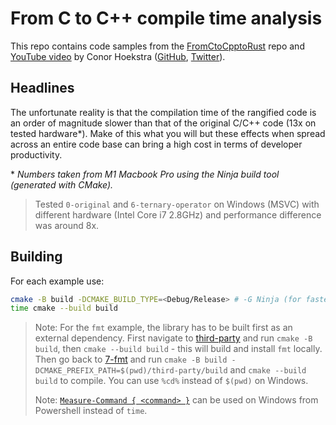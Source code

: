 # From C to C++ compile time analysis

This repo contains code samples from the [FromCtoCpptoRust](https://github.com/codereport/Content/tree/main/Talks/2022-12-YouTube/FromCtoCpptoRust) repo and [YouTube video](https://youtu.be/wGCWlI4A5z4) by Conor Hoekstra ([GitHub](https://github.com/codereport), [Twitter](https://twitter.com/code_report)).

## Headlines

The unfortunate reality is that the compilation time of the rangified code is an order of magnitude slower than that of the original C/C++ code (13x on tested hardware*). Make of this what you will but these effects when spread across an entire code base can bring a high cost in terms of developer productivity.

\* _Numbers taken from M1 Macbook Pro using the Ninja build tool (generated with CMake)._

> Tested `0-original` and `6-ternary-operator` on Windows (MSVC) with different hardware (Intel Core i7 2.8GHz) and performance difference was around 8x.

## Building

For each example use:

```bash
cmake -B build -DCMAKE_BUILD_TYPE=<Debug/Release> # -G Ninja (for faster builds)
time cmake --build build
```

> Note: For the `fmt` example, the library has to be built first as an external dependency. First navigate to [third-party](/7-fmt/third-party/) and run `cmake -B build`, then `cmake --build build` - this will build and install `fmt` locally. Then go back to [7-fmt](/7-fmt/) and run `cmake -B build -DCMAKE_PREFIX_PATH=$(pwd)/third-party/build` and `cmake --build build` to compile. You can use `%cd%` instead of `$(pwd)` on Windows.
>
> Note: [`Measure-Command { <command> }`](https://learn.microsoft.com/en-us/powershell/module/microsoft.powershell.utility/measure-command?view=powershell-7.3) can be used on Windows from Powershell instead of `time`.
